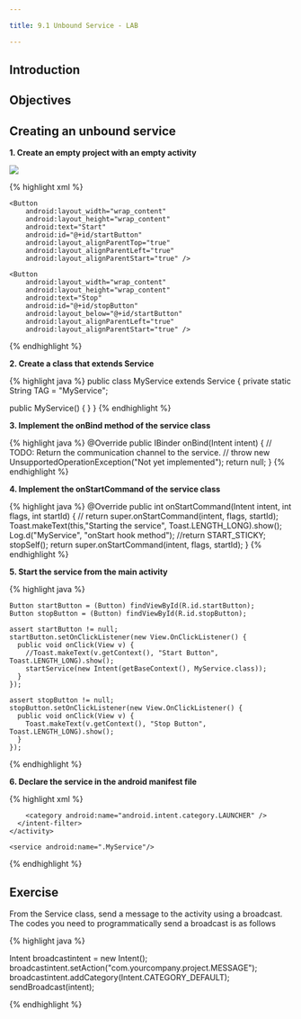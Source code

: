 ```yaml
---

title: 9.1 Unbound Service - LAB

---
```


## Introduction

## Objectives

## Creating an unbound service

**1. Create an empty project with an empty activity**


![](images/simple-service-lab.png)

{% highlight xml %}
<?xml version="1.0" encoding="utf-8"?>
<RelativeLayout xmlns:android="http://schemas.android.com/apk/res/android"
    xmlns:tools="http://schemas.android.com/tools"
    android:layout_width="match_parent"
    android:layout_height="match_parent"
    android:paddingBottom="@dimen/activity_vertical_margin"
    android:paddingLeft="@dimen/activity_horizontal_margin"
    android:paddingRight="@dimen/activity_horizontal_margin"
    android:paddingTop="@dimen/activity_vertical_margin"
    tools:context="com.example.ted.simpleservice.MainActivity">

    <Button
        android:layout_width="wrap_content"
        android:layout_height="wrap_content"
        android:text="Start"
        android:id="@+id/startButton"
        android:layout_alignParentTop="true"
        android:layout_alignParentLeft="true"
        android:layout_alignParentStart="true" />

    <Button
        android:layout_width="wrap_content"
        android:layout_height="wrap_content"
        android:text="Stop"
        android:id="@+id/stopButton"
        android:layout_below="@+id/startButton"
        android:layout_alignParentLeft="true"
        android:layout_alignParentStart="true" />
</RelativeLayout>
{% endhighlight %}

**2. Create a class that extends Service**

{% highlight java %}
public class MyService extends Service {
  private static String TAG = "MyService";

  public MyService() {
  }
}
{% endhighlight %}

**3. Implement the onBind method of the service class**

{% highlight java %}
  @Override
  public IBinder onBind(Intent intent) {
    // TODO: Return the communication channel to the service.
    // throw new UnsupportedOperationException("Not yet implemented");
    return null;
  }
{% endhighlight %}

**4. Implement the onStartCommand of the service class**

{% highlight java %}
  @Override
  public int onStartCommand(Intent intent, int flags, int startId) {
    // return super.onStartCommand(intent, flags, startId);
    Toast.makeText(this,"Starting the service", Toast.LENGTH_LONG).show();
    Log.d("MyService", "onStart hook method");
    //return START_STICKY;
    stopSelf();
    return super.onStartCommand(intent, flags, startId);
  }
{% endhighlight %}

**5. Start the service from the main activity**

{% highlight java %}

    Button startButton = (Button) findViewById(R.id.startButton);
    Button stopButton = (Button) findViewById(R.id.stopButton);

    assert startButton != null;
    startButton.setOnClickListener(new View.OnClickListener() {
      public void onClick(View v) {
        //Toast.makeText(v.getContext(), "Start Button", Toast.LENGTH_LONG).show();
        startService(new Intent(getBaseContext(), MyService.class));
      }
    });

    assert stopButton != null;
    stopButton.setOnClickListener(new View.OnClickListener() {
      public void onClick(View v) {
        Toast.makeText(v.getContext(), "Stop Button", Toast.LENGTH_LONG).show();
      }
    });
{% endhighlight %}


**6. Declare the service in the android manifest file**

{% highlight xml %}
  <application
    android:allowBackup="true"
    android:icon="@mipmap/ic_launcher"
    android:label="@string/app_name"
    android:supportsRtl="true"
    android:theme="@style/AppTheme">
    <activity android:name=".MainActivity">
      <intent-filter>
        <action android:name="android.intent.action.MAIN" />

        <category android:name="android.intent.category.LAUNCHER" />
      </intent-filter>
    </activity>

    <service android:name=".MyService"/>
  </application>
{% endhighlight %}

## Exercise

From the Service class, send a message to the activity using a broadcast.  The codes you need to programmatically send a broadcast is as follows

{% highlight java %}

Intent broadcastintent = new Intent();
broadcastintent.setAction("com.yourcompany.project.MESSAGE");
broadcastintent.addCategory(Intent.CATEGORY_DEFAULT);
sendBroadcast(intent);

{% endhighlight %}




